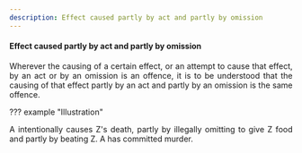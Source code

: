 ```yaml
---
description: Effect caused partly by act and partly by omission
---
```


#### Effect caused partly by act and partly by omission
<div style="text-align: justify">

Wherever the causing of a certain effect, or an attempt to cause that effect, by an act or by an omission is an offence, it is to be understood that the causing of that effect partly by an act and partly by an omission is the same offence.

</div>

??? example "Illustration"
    <div style="text-align: justify"> A intentionally causes Z's death, partly by illegally omitting to give Z food and partly by beating Z. A has committed murder.
